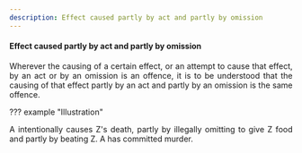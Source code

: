 ```yaml
---
description: Effect caused partly by act and partly by omission
---
```


#### Effect caused partly by act and partly by omission
<div style="text-align: justify">

Wherever the causing of a certain effect, or an attempt to cause that effect, by an act or by an omission is an offence, it is to be understood that the causing of that effect partly by an act and partly by an omission is the same offence.

</div>

??? example "Illustration"
    <div style="text-align: justify"> A intentionally causes Z's death, partly by illegally omitting to give Z food and partly by beating Z. A has committed murder.
